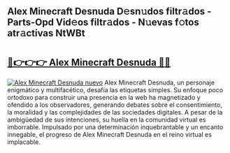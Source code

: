## Alex Minecraft Desnuda D𝚎sn𝚞dos filtr𝚊dos - Parts-Opd Vid𝚎os filtr𝚊dos - N𝚞evas f𝚘tos atr𝚊ctivas NtWBt

# <h2><a href="http://mb43x7.tromn.icu/?c=Alex+Minecraft+Desnuda">🔗👉👉👉 Alex Minecraft Desnuda 🔗🔗</a></h2>

[![Alex Minecraft Desnuda nuevo](https://i.imgur.com/pEAQMta.gif)](http://mb43x7.tromn.icu/?c=Alex+Minecraft+Desnuda)
Alex Minecraft Desnuda, un personaje enigmático y multifacético, desafía las etiquetas simples. Su enfoque poco ortodoxo para construir una presencia en la web ha magnetizado y ofendido a los observadores, generando debates sobre el consentimiento, la moralidad y las complejidades de las sociedades digitales. A pesar de la ambigüedad de sus intenciones, su huella en la comunidad virtual es imborrable. Impulsado por una determinación inquebrantable y un encanto innegable, el progreso de Alex Minecraft Desnuda en el reino virtual es implacable.
